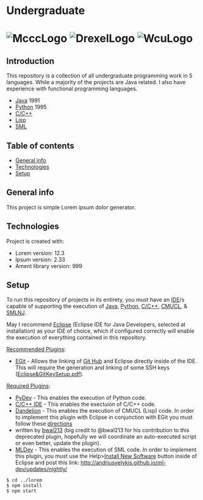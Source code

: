 # Undergraduate
# ![McccLogo](https://github.com/Spades86/Undergraduate/blob/master/images/McccLogo.png) ![DrexelLogo](https://github.com/Spades86/Undergraduate/blob/master/images/DrexelLogo.png) ![WcuLogo](https://github.com/Spades86/Undergraduate/blob/master/images/WcuLogo1.png)
## Introduction
This repository is a collection of all undergraduate programming work in 5 languages. While a majority of the projects are Java related. I also have experience with functional programming languages.
* [Java](https://github.com/Spades86/Undergraduate/tree/master/Java) 1991
* [Python](https://github.com/Spades86/Undergraduate/tree/master/Python) 1995
* [C/C++](https://github.com/Spades86/Undergraduate/tree/master/C)
* [Lisp](https://github.com/Spades86/Undergraduate/tree/master/LISP)
* [SML](https://github.com/Spades86/Undergraduate/tree/master/SML)

## Table of contents
* [General info](#general-info)
* [Technologies](#technologies)
* [Setup](#setup)

## General info
This project is simple Lorem ipsum dolor generator.

## Technologies
Project is created with:
* Lorem version: 12.3
* Ipsum version: 2.33
* Ament library version: 999
	
## Setup
To run this repository of projects in its entirety, you must have an [IDE](https://en.wikipedia.org/wiki/Integrated_development_environment)/s capable of supporting the execution of [Java](https://www.oracle.com/technetwork/java/javase/overview/index.html), [Python](https://www.python.org/), [C/C++](http://www.mingw.org/), [CMUCL](https://www.cons.org/cmucl/), & [SMLNJ](https://www.smlnj.org/).

May I recommend [Eclipse](https://www.eclipse.org/) (Eclipse IDE for Java Developers, selected at installation) as your IDE of choice,  which if configured correctly will enable the execution of everything contained in this repository.

<u>Recommended Plugins</u>:
* [EGit](https://marketplace.eclipse.org/content/egit-git-integration-eclipse) - Allows the linking of [Git Hub](https://github.com/) and Eclipse directly inside of the IDE. This will require the generation and linking of some SSH keys ([Eclipse&GitKeySetup.pdf](http://wiki.cns.iu.edu/spaces/flyingpdf/pdfpageexport.action?pageId=13568315)).

<u>Required Plugins</u>:
* [PyDev](https://marketplace.eclipse.org/content/pydev-python-ide-eclipse) - This enables the execution of Python code.
* [C/C++ IDE](https://marketplace.eclipse.org/content/complete-eclipse-cc-ide) - This enables the exectuion of C/C++ code.
* [Dandelion](https://marketplace.eclipse.org/content/dandelion) - This enables the execution of CMUCL (Lisp) code. In order to implement this plugin with Eclipse in conjunction with EGit you must follow these [directions](https://github.com/Spades86/Undergraduate/blob/master/images/LispProjectConfigDirections.txt) 
 * written by [bwal213](https://github.com/bwal213) (big credit to @bwal213 for his contribution to this deprecated plugin, hopefully we will coordinate an auto-executed script or even better, update the plugin).
* [MLDev](https://github.com/andriusvelykis/ml-dev) - This enables the execution of SML code. In order to implement this plugin, you must use the Help>[Install New Software](https://stackoverflow.com/questions/31553376/eclipse-how-to-install-a-plugin-manually) button inside of Eclipse and post this link: http://andriusvelykis.github.io/ml-dev/updates/nightly/ 


```
$ cd ../lorem
$ npm install
$ npm start
```


